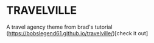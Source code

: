 # TRAVELVILLE
A travel agency theme from brad's tutorial
(https://bobslegend61.github.io/travelville/)[check it out]
